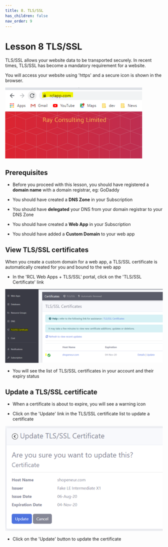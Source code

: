 ```yaml
---
title: 8. TLS/SSL
has_children: false
nav_order: 9
---
```


# Lesson 8 TLS/SSL

TLS/SSL allows your website data to be transported securely. In recent times, TLS/SSL has become a mandatory requirement for a website.

You will access your website using 'https' and a secure icon is shown in the browser. 

![ssl](images/ssl-browser.PNG)

## Prerequisites

- Before you proceed with this lesson, you should have registered a **domain name** with a domain registrar, eg: GoDaddy

- You should have created a **DNS Zone** in your Subscription

- You should have **delegated** your DNS from your domain registrar to your DNS Zone

- You should have created a **Web App** in your Subscription

- You should have added a **Custom Domain** to your web app

## View TLS/SSL certificates

When you create a custom domain for a web app, a TLS/SSL certificate is automatically created for you and bound to the web app

- In the 'RCL Web Apps + TLS/SSL' portal, click on the 'TLS/SSL Certificate' link

![ssl](images/ssl-open.PNG)

- You will see the list of TLS/SSL certificates in your account and their expiry status

## Update a TLS/SSL certificate

- When a certificate is about to expire, you will see a warning icon

- Click on the 'Update' link in the TLS/SSL certificate list to update a certificate

![ssl](images/ssl-update.PNG)

- Click on the 'Update' button to update the certificate

